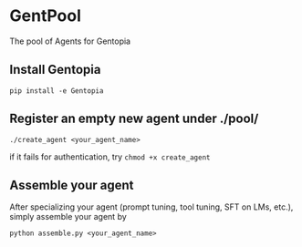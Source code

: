 # GentPool
The pool of Agents for Gentopia

## Install Gentopia
```
pip install -e Gentopia
```

## Register an empty new agent under ./pool/
```
./create_agent <your_agent_name> 
```
if it fails for authentication, try `chmod +x create_agent`


## Assemble your agent
After specializing your agent (prompt tuning, tool tuning, SFT on LMs, etc.), simply assemble your agent by 
```
python assemble.py <your_agent_name>
```
